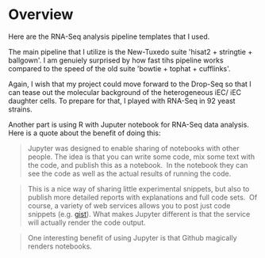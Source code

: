 # Overview

Here are the RNA-Seq analysis pipeline templates that I used.

The main pipeline that I utilize is the New-Tuxedo suite 'hisat2 + stringtie + ballgown'. I am genuiely surprised by how fast tihs pipeline works compared to the speed of the old suite 'bowtie + tophat + cufflinks'.

Again, I wish that my project could move forward to the Drop-Seq so that I can tease out the molecular background of the heterogeneous iEC/ iEC daughter cells. To prepare for that, I played with RNA-Seq in 92 yeast strains.

Another part is using R with Juputer notebook for RNA-Seq data analysis. Here is a quote about the benefit of doing this:

> Jupyter was designed to enable sharing of notebooks with other people. The idea is that you can write some code, mix some text with the code, and publish this as a notebook.  In the notebook they can see the code as well as the actual results of running the code.

> This is a nice way of sharing little experimental snippets, but also to publish more detailed reports with explanations and full code sets.  Of course, a variety of web services allows you to post just code snippets (e.g. [gist](https://gist.github.com/)). What makes Jupyter different is that the service will actually render the code output.

> One interesting benefit of using Jupyter is that Github magically renders notebooks.